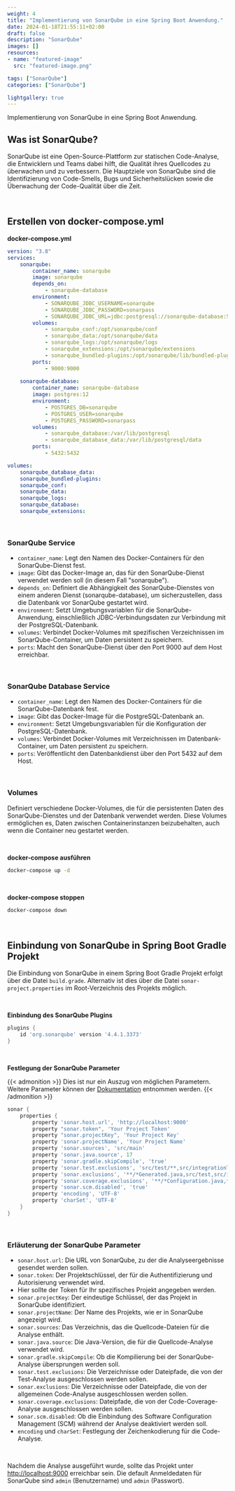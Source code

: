 ```yaml
---
weight: 4
title: "Implementierung von SonarQube in eine Spring Boot Anwendung."
date: 2024-01-18T21:55:11+02:00
draft: false
description: "SonarQube"
images: []
resources:
- name: "featured-image"
  src: "featured-image.png"

tags: ["SonarQube"]
categories: ["SonarQube"]

lightgallery: true
---
```

Implementierung von SonarQube in eine Spring Boot Anwendung.
<!--more-->

## Was ist SonarQube?

SonarQube ist eine Open-Source-Plattform zur statischen Code-Analyse, die Entwicklern und Teams dabei hilft, 
die Qualität ihres Quellcodes zu überwachen und zu verbessern.
Die Hauptziele von SonarQube sind die Identifizierung von Code-Smells, Bugs und Sicherheitslücken sowie die Überwachung 
der Code-Qualität über die Zeit.

<br>

## Erstellen von docker-compose.yml

<strong>docker-compose.yml</strong>
```yml
version: "3.8"
services:
    sonarqube:
        container_name: sonarqube
        image: sonarqube
        depends_on:
            - sonarqube-database
        environment:
            - SONARQUBE_JDBC_USERNAME=sonarqube
            - SONARQUBE_JDBC_PASSWORD=sonarpass
            - SONARQUBE_JDBC_URL=jdbc:postgresql://sonarqube-database:5432/sonarqube
        volumes:
            - sonarqube_conf:/opt/sonarqube/conf
            - sonarqube_data:/opt/sonarqube/data
            - sonarqube_logs:/opt/sonarqube/logs
            - sonarqube_extensions:/opt/sonarqube/extensions
            - sonarqube_bundled-plugins:/opt/sonarqube/lib/bundled-plugins
        ports:
            - 9000:9000
 
    sonarqube-database:
        container_name: sonarqube-database
        image: postgres:12
        environment:
            - POSTGRES_DB=sonarqube
            - POSTGRES_USER=sonarqube
            - POSTGRES_PASSWORD=sonarpass
        volumes:
            - sonarqube_database:/var/lib/postgresql
            - sonarqube_database_data:/var/lib/postgresql/data
        ports:
            - 5432:5432

volumes:
    sonarqube_database_data:
    sonarqube_bundled-plugins:
    sonarqube_conf:
    sonarqube_data:
    sonarqube_logs:
    sonarqube_database:
    sonarqube_extensions:
```
<br>

### SonarQube Service

- `container_name`: Legt den Namen des Docker-Containers für den SonarQube-Dienst fest.
- `image`: Gibt das Docker-Image an, das für den SonarQube-Dienst verwendet werden soll (in diesem Fall "sonarqube").
- `depends_on`: Definiert die Abhängigkeit des SonarQube-Dienstes von einem anderen Dienst (sonarqube-database), 
um sicherzustellen, dass die Datenbank vor SonarQube gestartet wird.
- `environment`: Setzt Umgebungsvariablen für die SonarQube-Anwendung, einschließlich JDBC-Verbindungsdaten zur 
Verbindung mit der PostgreSQL-Datenbank.
- `volumes`: Verbindet Docker-Volumes mit spezifischen Verzeichnissen im SonarQube-Container, um Daten persistent zu speichern.
- `ports`: Macht den SonarQube-Dienst über den Port 9000 auf dem Host erreichbar.

<br>

### SonarQube Database Service

- `container_name`: Legt den Namen des Docker-Containers für die SonarQube-Datenbank fest.
- `image`: Gibt das Docker-Image für die PostgreSQL-Datenbank an.
- `environment`: Setzt Umgebungsvariablen für die Konfiguration der PostgreSQL-Datenbank.
- `volumes`: Verbindet Docker-Volumes mit Verzeichnissen im Datenbank-Container, um Daten persistent zu speichern.
- `ports`: Veröffentlicht den Datenbankdienst über den Port 5432 auf dem Host.

<br>

### Volumes

Definiert verschiedene Docker-Volumes, die für die persistenten Daten des SonarQube-Dienstes und der Datenbank verwendet werden. 
Diese Volumes ermöglichen es, Daten zwischen Containerinstanzen beizubehalten, auch wenn die Container neu gestartet werden.

<br>

<strong>docker-compose ausführen</strong>
```bash
docker-compose up -d
```
<br>

<strong>docker-compose stoppen</strong>
```bash
docker-compose down
```
<br>

## Einbindung von SonarQube in Spring Boot Gradle Projekt

Die Einbindung von SonarQube in einem Spring Boot Gradle Projekt erfolgt über die Datei `build.grade`.
Alternativ ist dies über die Datei `sonar-project.properties` im Root-Verzeichnis des Projekts möglich.

<br>

<strong>Einbindung des SonarQube Plugins</strong>
```groovy
plugins {
    id 'org.sonarqube' version '4.4.1.3373'
}
```
<br>

<strong>Festlegung der SonarQube Parameter</strong>

{{< admonition >}}
Dies ist nur ein Auszug von möglichen Parametern. Weitere Parameter können der
[Dokumentation](https://docs.sonarsource.com/sonarqube/latest/analyzing-source-code/analysis-parameters/) entnommen werden.
{{< /admonition >}}

```groovy
sonar {
    properties {
        property 'sonar.host.url', 'http://localhost:9000'
        property "sonar.token", 'Your Project Token'
        property "sonar.projectKey", 'Your Project Key'
        property 'sonar.projectName', 'Your Project Name'
        property 'sonar.sources', 'src/main'
        property 'sonar.java.source', 17
        property 'sonar.gradle.skipCompile', 'true'
        property 'sonar.test.exclusions', 'src/test/**,src/integrationTest/**'
        property 'sonar.exclusions', '**/*Generated.java,src/test,src/integrationTest'
        property 'sonar.coverage.exclusions', '**/*Configuration.java,**/*Application.java'
        property 'sonar.scm.disabled', 'true'
        property 'encoding', 'UTF-8'
        property 'charSet', 'UTF-8'
    }
}
```
<br>

### Erläuterung der SonarQube Parameter

- `sonar.host.url`: Die URL von SonarQube, zu der die Analyseergebnisse gesendet werden sollen.
- `sonar.token`: Der Projektschlüssel, der für die Authentifizierung und Autorisierung verwendet wird. 
- Hier sollte der Token für Ihr spezifisches Projekt angegeben werden.
- `sonar.projectKey`: Der eindeutige Schlüssel, der das Projekt in SonarQube identifiziert.
- `sonar.projectName`: Der Name des Projekts, wie er in SonarQube angezeigt wird.
- `sonar.sources`: Das Verzeichnis, das die Quellcode-Dateien für die Analyse enthält.
- `sonar.java.source`: Die Java-Version, die für die Quellcode-Analyse verwendet wird.
- `sonar.gradle.skipCompile`: Ob die Kompilierung bei der SonarQube-Analyse übersprungen werden soll.
- `sonar.test.exclusions`: Die Verzeichnisse oder Dateipfade, die von der Test-Analyse ausgeschlossen werden sollen.
- `sonar.exclusions`: Die Verzeichnisse oder Dateipfade, die von der allgemeinen Code-Analyse ausgeschlossen werden sollen.
- `sonar.coverage.exclusions`: Dateipfade, die von der Code-Coverage-Analyse ausgeschlossen werden sollen.
- `sonar.scm.disabled`: Ob die Einbindung des Software Configuration Management (SCM) während der Analyse deaktiviert werden soll.
- `encoding` und `charSet`: Festlegung der Zeichenkodierung für die Code-Analyse.

<br>

Nachdem die Analyse ausgeführt wurde, sollte das Projekt unter 
[http://localhost:9000](http://localhost:9000) erreichbar sein.
Die default Anmeldedaten für SonarQube sind `admin` (Benutzername) und `admin` (Passwort).